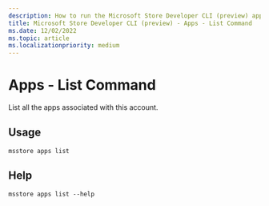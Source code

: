 ```yaml
---
description: How to run the Microsoft Store Developer CLI (preview) apps list command.
title: Microsoft Store Developer CLI (preview) - Apps - List Command
ms.date: 12/02/2022
ms.topic: article
ms.localizationpriority: medium
---
```


# Apps - List Command

List all the apps associated with this account.

## Usage

```console
msstore apps list
```

## Help

```console
msstore apps list --help
```